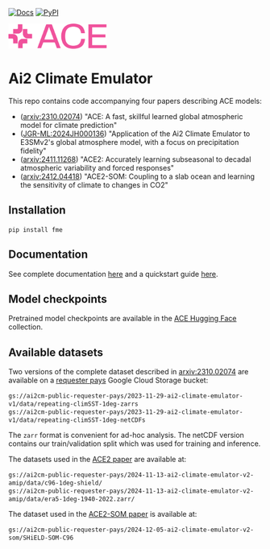 [![Docs](https://readthedocs.org/projects/ai2-climate-emulator/badge/?version=latest)](https://ai2-climate-emulator.readthedocs.io/en/latest/)
[![PyPI](https://img.shields.io/pypi/v/fme.svg)](https://pypi.org/project/fme/)

<img src="ACE-logo.png" alt="Logo for the ACE Project" style="width: auto; height: 50px;">

# Ai2 Climate Emulator
This repo contains code accompanying four papers describing ACE models:
- ([arxiv:2310.02074](https://arxiv.org/abs/2310.02074)) "ACE: A fast, skillful learned global atmospheric model for climate prediction" 
- ([JGR-ML:2024JH000136](https://agupubs.onlinelibrary.wiley.com/doi/full/10.1029/2024JH000136)) "Application of the Ai2 Climate Emulator to E3SMv2's global atmosphere model, with a focus on precipitation fidelity"
- ([arxiv:2411.11268](https://arxiv.org/abs/2411.11268)) "ACE2: Accurately learning subseasonal to decadal atmospheric variability and forced responses"
- ([arxiv:2412.04418](https://arxiv.org/abs/2412.04418)) "ACE2-SOM: Coupling to a slab ocean and learning the sensitivity of climate to changes in CO2"

## Installation

```
pip install fme
```

## Documentation

See complete documentation [here](https://ai2-climate-emulator.readthedocs.io/en/latest/) and a quickstart guide [here](https://ai2-climate-emulator.readthedocs.io/en/latest/quickstart.html).

## Model checkpoints

Pretrained model checkpoints are available in the [ACE Hugging Face](https://huggingface.co/collections/allenai/ace-67327d822f0f0d8e0e5e6ca4) collection.

## Available datasets
Two versions of the complete dataset described in [arxiv:2310.02074](https://arxiv.org/abs/2310.02074)
are available on a [requester pays](https://cloud.google.com/storage/docs/requester-pays) Google Cloud Storage bucket:
```
gs://ai2cm-public-requester-pays/2023-11-29-ai2-climate-emulator-v1/data/repeating-climSST-1deg-zarrs
gs://ai2cm-public-requester-pays/2023-11-29-ai2-climate-emulator-v1/data/repeating-climSST-1deg-netCDFs
```
The `zarr` format is convenient for ad-hoc analysis. The netCDF version contains our
train/validation split which was used for training and inference.

The datasets used in the [ACE2 paper](https://arxiv.org/abs/2411.11268) are available at:
```
gs://ai2cm-public-requester-pays/2024-11-13-ai2-climate-emulator-v2-amip/data/c96-1deg-shield/
gs://ai2cm-public-requester-pays/2024-11-13-ai2-climate-emulator-v2-amip/data/era5-1deg-1940-2022.zarr/
```

The dataset used in the [ACE2-SOM paper](https://arxiv.org/abs/2412.04418) is available at:
```
gs://ai2cm-public-requester-pays/2024-12-05-ai2-climate-emulator-v2-som/SHiELD-SOM-C96
```